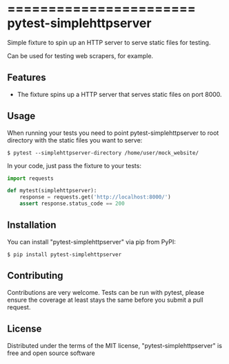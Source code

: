 =======================
pytest-simplehttpserver
=======================

Simple fixture to spin up an HTTP server to serve static files for testing.

Can be used for testing web scrapers, for example.

Features
--------

* The fixture spins up a HTTP server that serves static files on port 8000.

Usage
-----

When running your tests you need to point pytest-simplehttpserver to root
directory with the static files you want to serve:


```shell
$ pytest --simplehttpserver-directory /home/user/mock_website/
```

In your code, just pass the fixture to your tests:

```python
import requests

def mytest(simplehttpserver):
    response = requests.get('http://localhost:8000/')
    assert response.status_code == 200
```


Installation
------------

You can install "pytest-simplehttpserver" via pip from PyPI:

```shell
$ pip install pytest-simplehttpserver
```

Contributing
------------
Contributions are very welcome. Tests can be run with pytest, please ensure
the coverage at least stays the same before you submit a pull request.

License
-------

Distributed under the terms of the MIT license, "pytest-simplehttpserver" is free and open source software
